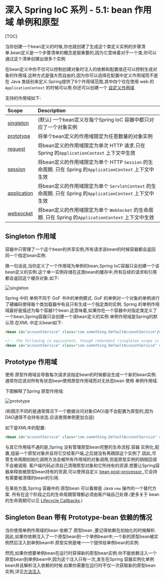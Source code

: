 

# 深入 Spring IoC 系列 - 5.1: bean 作用域 单例和原型



[TOC]

当你创建一个bean定义的时候,你也就创建了生成这个类定义实例的步骤清单.bean定义是一个步骤清单的概念是狠重要的,因为它意味着对于一个类,你可以通过这个清单创建出很多个实例

在bean定义中你不仅可以控制创建对象时注入的依赖和配置值还可以控制生成对象的作用域.这种方式是强大而自由的,因为你可以选择在配置中定义作用域而不是在 Java 类级别来定义.Spring提供了6个作用域范围,其中四个仅在使用 web 的 `ApplicationContext` 的时候可以用.你还可以创建一个 [自定义作用域](https://docs.spring.io/spring-framework/docs/5.2.6.RELEASE/spring-framework-reference/core.html#beans-factory-scopes-custom)

支持的作用域如下:

| Scope                                                        | Description                                                  |
| :----------------------------------------------------------- | :----------------------------------------------------------- |
| [singleton](https://docs.spring.io/spring-framework/docs/5.2.6.RELEASE/spring-framework-reference/core.html#beans-factory-scopes-singleton) | (默认) 一个bean定义在每个Spring IoC 容器中都只对应了一个对象实例 |
| [prototype](https://docs.spring.io/spring-framework/docs/5.2.6.RELEASE/spring-framework-reference/core.html#beans-factory-scopes-prototype) | 将单个bean定义的作用域限定为任意数量的对象实例               |
| [request](https://docs.spring.io/spring-framework/docs/5.2.6.RELEASE/spring-framework-reference/core.html#beans-factory-scopes-request) | 将bean定义的作用域限定为单次 HTTP 请求.只在 Spring 的`ApplicationContext` 上下文中生效 |
| [session](https://docs.spring.io/spring-framework/docs/5.2.6.RELEASE/spring-framework-reference/core.html#beans-factory-scopes-session) | 将bean定义的作用域限定为单个 HTTP  `Session` 的生命周期. 只在 Spring 的`ApplicationContext` 上下文中生效 |
| [application](https://docs.spring.io/spring-framework/docs/5.2.6.RELEASE/spring-framework-reference/core.html#beans-factory-scopes-application) | 将bean定义的作用域限定为单个 `ServletContext` 的生命周期. 只在 Spring 的`ApplicationContext` 上下文中生效 |
| [websocket](https://docs.spring.io/spring-framework/docs/5.2.6.RELEASE/spring-framework-reference/web.html#websocket-stomp-websocket-scope) | 将bean定义的作用域限定为单个 `WebSocket` 的生命周期. 只在 Spring 的`ApplicationContext` 上下文中生效 |



## Singleton 作用域

容器中只管理了一个这个bean的共享实例,所有请求该bean的时候容器都会返回同一个指定bean实例.

换一句话说,当你定义了一个作用域为单例的bean,Spring IoC容器只会创建一个该bean定义的实例.这个单一实例存储在这类bean的缓存中,所有后续的请求和引用都会返回这个缓存对象.如下:

![singleton](https://docs.spring.io/spring-framework/docs/5.2.6.RELEASE/spring-framework-reference/images/singleton.png)

Spring 中的 单例不同于 GoF 书中的单例模式. GoF 的单例对一个对象的单例进行了硬编码使得每个类加载器中有且只有生成一个指定类的实例. Spring 的单例作用域最好是描述为每个容器1个bean.这意味着,如果你在一个容器中对指定类定义了一个bean,Spring容器只会创建一个该bean定义的实例.单例作用域是Spring的默认项.在XML 中定义bean如下:

```xml
<bean id="accountService" class="com.something.DefaultAccountService"/>

<!-- the following is equivalent, though redundant (singleton scope is the default) -->
<bean id="accountService" class="com.something.DefaultAccountService" scope="singleton"/>
```



## Prototype 作用域

使用 原型作用域会导致每次请求该指定bean的时候都会生成一个新的bean实例. 通常你应该对所有有状态bean使用原型作用域而对无状态bean 使用 单例作用域.

下图解释了Spring 原型作用域:



![prototype](https://docs.spring.io/spring-framework/docs/5.2.6.RELEASE/spring-framework-reference/images/prototype.png)

(和图示不同的是通常情况下一个数据访问对象(DAO)是不会配置为原型的,因为DAO通常不会持有状态.应该使用单例更加合适)

如下是XML中的配置:

```xml
<bean id="accountService" class="com.something.DefaultAccountService" scope="prototype"/>
```

与其它作用域不通的是,Spring 没有管理原型bean完整的生命流程.容器 实例化,配置,组装一个原型对象并且将它交给客户端,之后就没有再跟踪这个实例了.因此,尽管生命周期初始化调用方法会被所有作用域的对象调用,但是原型实例的销毁回调不会被调用. 客户端代码必须自己清理原型对象和它所持有的资源.想要让Spring容器来释放被原型bean持有的资源,可以使用自定义  [bean post-processor ](https://docs.spring.io/spring-framework/docs/5.2.6.RELEASE/spring-framework-reference/core.html#beans-factory-extension-bpp) ,它会持有需要被清理的bean的引用.

在某些方面,Spring 容器中的 原型bean 可以看做是 Java `new` 操作的一个替代方案. 所有在这个阶段之后的生命周期管理都必须由客户端自己处理.(更多关于 bean 的生命周期可以见 [Lifecycle Callbacks](https://docs.spring.io/spring-framework/docs/5.2.6.RELEASE/spring-framework-reference/core.html#beans-factory-lifecycle).)



## Singleton Bean 带有 Prototype-bean 依赖的情况

当你使用单例作用域的bean 依赖了 原型bean ,要记得依赖在初始化的时候解析.因此,如果你依赖注入了一个原型bean到一个单例bean中,一个新的原型bean被实例然后注入到单例bean中.原型实例是唯一一个提供给单例bean的实例.

然而,如果你想要单例bean在运行时获得新的原型bean实例.你不能依赖注入一个原型bean到单例bean中,因为这个注入只有一次,发生在Spring 容器实例化单例bean并且解析注入依赖的时候.如果你需要在运行时不仅一次获取新的原型bean实例,详见[方法注入](https://github.com/LeonChen1024/LearnSpring/blob/master/spring-framework/spring-ioc/spring-ioc-4-7.md#%E6%B7%B1%E5%85%A5-spring-ioc-%E7%B3%BB%E5%88%97---47-%E4%BE%9D%E8%B5%96-%E6%96%B9%E6%B3%95%E6%B3%A8%E5%85%A5) 







